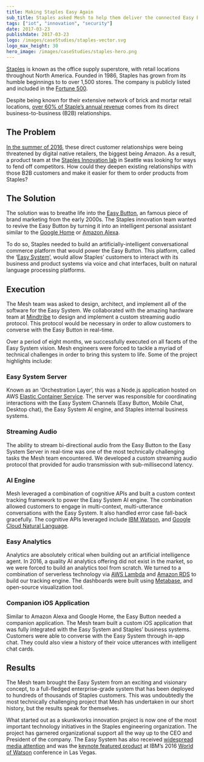 ```yaml
---
title: Making Staples Easy Again
sub_title: Staples asked Mesh to help them deliver the connected Easy Button.
tags: ["iot", "innovation", "security"]
date: 2017-03-23
publishdate: 2017-03-23
logo: /images/caseStudies/staples-vector.svg
logo_max_height: 30
hero_image: /images/caseStudies/staples-hero.png
---
```

[Staples](https://www.staples.com/) is known as the office supply superstore, with retail locations throughout North America. Founded in 1986, Staples has grown from its humble beginnings to to over 1,500 stores. The company is publicly listed and included in the [Fortune 500](http://fortune.com/fortune500/staples/). 

Despite being known for their extensive network of brick and mortar retail locations, [over 60% of Staple’s annual revenue](https://www.digitalcommerce360.com/2017/05/16/b2b-sales-account-60-staples-q1-revenue/) comes from its direct business-to-business (B2B) relationships. 

## The Problem

[In the summer of 2016](http://www.businessinsider.com/amazon-business-top-priority-court-documents-2016-9), these direct customer relationships were being threatened by digital native retailers, the biggest being Amazon. As a result, a product team at the [Staples Innovation lab](http://www.staplesinnovation.com/) in Seattle was looking for ways to fend off competitors. How could they deepen existing relationships with those B2B customers and make it easier for them to order products from Staples? 

## The Solution

The solution was to breathe life into the [Easy Button](https://www.staples.com/Staples-Easy-Button/product_606396), an famous piece of brand marketing from the early 2000s. The Staples innovation team wanted to revive the Easy Button by turning it into an intelligent personal assistant similar to the [Google Home](https://store.google.com/product/google_home) or [Amazon Alexa](https://www.amazon.com/Amazon-Echo-And-Alexa-Devices/b?ie=UTF8&node=9818047011). 

To do so, Staples needed to build an artificially-intelligent conversational commerce platform that would power the Easy Button. This platform, called the ‘[Easy System](http://www.staplesinnovation.com/innovations/staples-easy-system/)’, would allow Staples’ customers to interact with its business and product systems via voice and chat interfaces, built on natural language processing platforms. 

## Execution

The Mesh team was asked to design, architect, and implement all of the software for the Easy System. We collaborated with the amazing hardware team at [Mindtribe](https://mindtribe.com/) to design and implement a custom streaming audio protocol. This protocol would be necessary in order to allow customers to converse with the Easy Button in real-time. 
   
Over a period of eight months, we successfully executed on all facets of the Easy System vision. Mesh engineers were forced to tackle a myriad of technical challenges in order to bring this system to life. Some of the project highlights include:

### Easy System Server 

Known as an ‘Orchestration Layer’, this was a Node.js application hosted on AWS [Elastic Container Service](https://aws.amazon.com/ecs/). The server was responsible for coordinating interactions with the Easy System Channels (Easy Button, Mobile Chat, Desktop chat), the Easy System AI engine, and Staples internal business systems. 

### Streaming Audio 

The ability to stream bi-directional audio from the Easy Button to the Easy System Server in real-time was one of the most technically challenging tasks the Mesh team encountered. We developed a custom streaming audio protocol that provided for audio transmission with sub-millisecond latency. 

### AI Engine 

Mesh leveraged a combination of cognitive APIs and built a custom context tracking framework to power the Easy System AI engine. The combination allowed customers to engage in multi-context, multi-utterance conversations with the Easy System. It also handled error case fall-back gracefully. The cognitive APIs leveraged include [IBM Watson](https://www.ibm.com/watson/), and [Google Cloud Natural Language](https://cloud.google.com/natural-language/).

### Easy Analytics 

Analytics are absolutely critical when building out an artificial intelligence agent. In 2016, a quality AI analytics offering did not exist in the market, so we were forced to build an analytics tool from scratch. We turned to a combination of serverless technology via [AWS Lambda](https://aws.amazon.com/lambda/) and [Amazon RDS](https://aws.amazon.com/rds/) to build our tracking engine. The dashboards were built using [Metabase](https://www.metabase.com/), and open-source visualization tool. 

### Companion iOS Application 

Similar to Amazon Alexa and Google Home, the Easy Button needed a companion application. The Mesh team built a custom iOS application that was fully integrated with the Easy System and Staples’ business systems. Customers were able to converse with the Easy System through in-app chat. They could also view a history of their voice utterances with intelligent chat cards. 

## Results 

The Mesh team brought the Easy System from an exciting and visionary concept, to a full-fledged enterprise-grade system that has been deployed to hundreds of thousands of Staples customers. This was undoubtedly the most technically challenging project that Mesh has undertaken in our short history, but the results speak for themselves. 

What started out as a skunkworks innovation project is now one of the most important technology initiatives in the Staples engineering organization. The project has garnered organizational support all the way up to the CEO and President of the company. The Easy System has also received [widespread media attention](https://www.forbes.com/forbes/welcome/?toURL=https://www.forbes.com/sites/chriscancialosi/2016/12/13/how-staples-is-making-its-easy-button-even-easier-with-a-i) and was the [keynote featured product](https://www.computerworld.com/article/3135090/artificial-intelligence/ibm-looks-into-the-future-of-ai-at-world-of-watson.html) at IBM’s 2016 [World of Watson](https://www.ibm.com/events/think/) conference in Las Vegas. 




